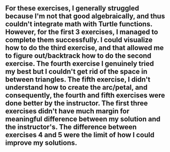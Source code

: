 ## For these exercises, I generally struggled because I'm not that good algebraically, and thus couldn't integrate math with Turtle functions. However,  for the first 3 exercises, I managed to complete them successfully. I could visualize how to do the third exercise, and that allowed me to figure out/backtrack how to do the second exercise. The fourth exercise I genuinely tried my best but I couldn't get rid of the space in between triangles. The fifth exercise, I didn't understand how to create the arc/petal, and consequently, the fourth and fifth exercises  were done better by the instructor. The first three exercises didn't have much margin for meaningful difference between my solution and the instructor's. The difference between exercises 4 and 5 were the limit of how I could improve my solutions.